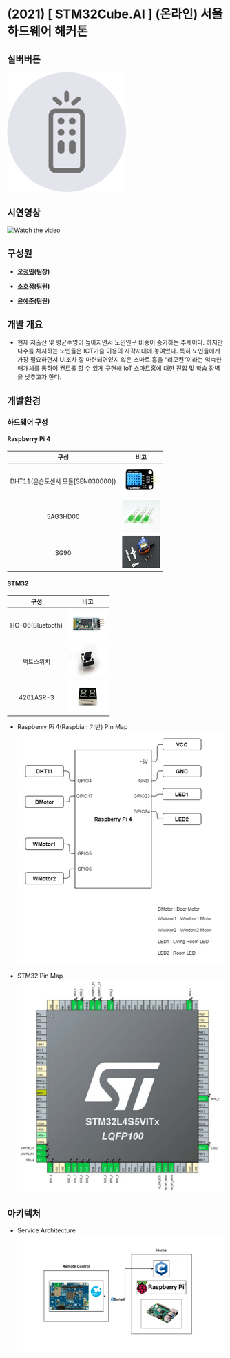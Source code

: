 # (2021) [ STM32Cube.AI ] (온라인) 서울 하드웨어 해커톤

## 실버버튼
  ![Alt text](/Images/silver_button_icon.png)

## 시연영상
[![Watch the video](https://i.ytimg.com/vi/qRNFLEtTd2Y/maxresdefault.jpg)](https://youtu.be/qRNFLEtTd2Y)

## 구성원
- **[오정민](https://github.com/owjs3901)(팀장)**
>

- **[소호정](https://github.com/bona0722)(팀원)**
>

- **[윤예준](https://github.com/yj4165)(팀원)**
>


## 개발 개요
- 현재 저출산 및 평균수명이 높아지면서 노인인구 비중이 증가하는 추세이다.
하지만 다수를 차지하는 노인들은 ICT기술 이용의 사각지대에 놓여있다.
특히 노인들에게 가장 필요하면서 UI조차 잘 마련되어있지 않은 스마트 홈을 “리모컨”이라는 익숙한 매개체를 통하여 컨트롤 할 수 있게 구현해 IoT 스마트홈에 대한 진입 및 학습 장벽을 낮추고자 한다.

## 개발환경

### 하드웨어 구성

#### Raspberry Pi 4
| 구성 | 비고 |
| :---: | :---: |
| DHT11(온습도센서 모듈[SEN030000]) | ![Alt text](/Images/DHT11.jpg) |
| 5AG3HD00 | ![Alt text](/Images/Led.jpg) |
| SG90 | ![Alt text](/Images/motor.jpg) |

#### STM32
| 구성 | 비고 |
| :---: | :---: |
| HC-06(Bluetooth) | ![Alt text](/Images/bluetooth.jpg) |
| 택트스위치 | ![Alt text](/Images/switch.jpg) |
| 4201ASR-3 | ![Alt text](/Images/4201ASR-3.jpg) |

- Raspberry Pi 4(Raspbian 기반) Pin Map  
![Alt text](/Images/RPI4.png)

- STM32 Pin Map
![Alt text](/Images/stm32_circuit.jpg)

## 아키텍처
- Service Architecture 
![Alt text](/Images/Home.png)


